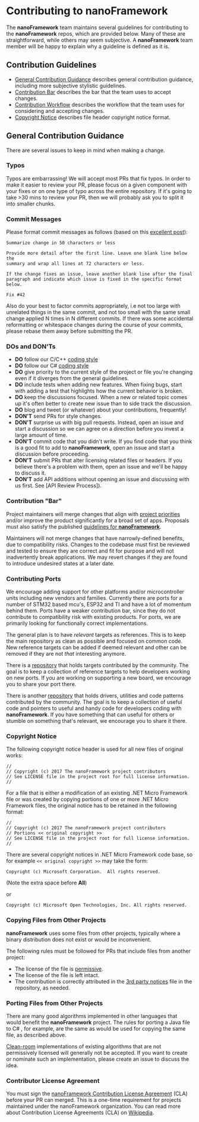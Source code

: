 # Contributing to **nanoFramework**

The **nanoFramework** team maintains several guidelines for contributing to the **nanoFramework** repos, which are provided below. Many of these are straightforward, while others may seem subjective. A **nanoFramework** team member will be happy to explain why a guideline is defined as it is.

## Contribution Guidelines

- [General Contribution Guidance](#general-contribution-guidance) describes general contribution guidance, including more subjective stylistic guidelines.
- [Contribution Bar](#contribution-bar) describes the bar that the team uses to accept changes.
- [Contribution Workflow](docs/contributing-workflow.md) describes the workflow that the team uses for considering and accepting changes.
- [Copyright Notice](#copyright-notice) describes file header copyright notice format.

## General Contribution Guidance

There are several issues to keep in mind when making a change.

### Typos

Typos are embarrassing! We will accept most PRs that fix typos. In order to make it easier to review your PR, please focus on a given component with your fixes or on one type of typo across the entire repository. If it's going to take >30 mins to review your PR, then we will probably ask you to split it into smaller chunks.

### Commit Messages

Please format commit messages as follows (based on this [excellent post](http://tbaggery.com/2008/04/19/a-note-about-git-commit-messages.html)):

```text
Summarize change in 50 characters or less

Provide more detail after the first line. Leave one blank line below the
summary and wrap all lines at 72 characters or less.

If the change fixes an issue, leave another blank line after the final
paragraph and indicate which issue is fixed in the specific format
below.

Fix #42
```

Also do your best to factor commits appropriately, i.e not too large with unrelated
things in the same commit, and not too small with the same small change applied N
times in N different commits. If there was some accidental reformatting or whitespace
changes during the course of your commits, please rebase them away before submitting
the PR.

### DOs and DON'Ts

- **DO** follow our C/C++ [coding style](https://docs.nanoframework.net/content/contributing/cxx-coding-style.html)
- **DO** follow our C# [coding style](https://docs.nanoframework.net/content/contributing/cs-coding-style.html)
- **DO** give priority to the current style of the project or file you're changing even if it diverges from the general guidelines.
- **DO** include tests when adding new features. When fixing bugs, start with
  adding a test that highlights how the current behavior is broken.
- **DO** keep the discussions focused. When a new or related topic comes up
  it's often better to create new issue than to side track the discussion.
- **DO** blog and tweet (or whatever) about your contributions, frequently!
- **DON'T** send PRs for style changes.
- **DON'T** surprise us with big pull requests. Instead, open an issue and start
  a discussion so we can agree on a direction before you invest a large amount
  of time.
- **DON'T** commit code that you didn't write. If you find code that you think is a good fit to add to **nanoFramework**, open an issue and start a discussion before proceeding.
- **DON'T** submit PRs that alter licensing related files or headers. If you believe there's a problem with them, open an issue and we'll be happy to discuss it.
- **DON'T** add API additions without opening an issue and discussing with us first. See [API Review Process]).

### Contribution "Bar"

Project maintainers will merge changes that align with [project priorities]() and/or improve the product significantly for a broad set of apps. Proposals must also satisfy the published [guidelines for **nanoFramework**](#contribution-guidelines).

Maintainers will not merge changes that have narrowly-defined benefits, due to compatibility risks. Changes to the codebase must first be reviewed and tested to ensure they are correct and fit for purpose and will not inadvertently break applications. We may revert changes if they are found to introduce undesired states at a later date.

### Contributing Ports

We encourage adding support for other platforms and/or microcontroller units including new vendors and families.
Currently there are ports for a number of STM32 based mcu's, ESP32 and TI and have a lot of momentum behind them.
Ports have a weaker contribution bar, since they do not contribute to compatibility risk with existing products. For ports, we are primarily looking for functionally correct implementations.

The general plan is to have _relevant_ targets as references. This is to keep the main repository as clean as possible and focused on common code. New reference targets can be added if deemed relevant and other can be removed if they are not _that_ interesting anymore.

There is a [repository](https://github.com/nanoframework/nf-Community-Targets) that holds targets contributed by the community. The goal is to keep a collection of reference targets to help developers working on new ports. If you are working on supporting a new board, we  encourage you to share your port there.

There is another [repository](https://github.com/nanoframework/nf-Community-Contributions) that holds drivers, utilities and code patterns contributed by the community. The goal is to keep a collection of useful code and pointers to useful and handy code for developers coding with **nanoFramework**. If you have something that can useful for others or stumble on something that's relevant, we  encourage you to share it there.

### Copyright Notice

The following copyright notice header is used for all new files of original works:

```text
//
// Copyright (c) 2017 The nanoFramework project contributors
// See LICENSE file in the project root for full license information.
//
```

For a file that is either a modification of an existing .NET Micro Framework file
or was created by copying portions of one or more .NET Micro Framework files,
the original notice has to be retained in the following format:

```text
//
// Copyright (c) 2017 The nanoFramework project contributors
// Portions << original copyright >>
// See LICENSE file in the project root for full license information.
//
```

There are several copyright notices in .NET Micro Framework code base,
so for example `<< original copyright >>` may take the form:

```text
Copyright (c) Microsoft Corporation.  All rights reserved.
```

(Note the extra space before **All**)

or

```text
Copyright (c) Microsoft Open Technologies, Inc. All rights reserved.
```

### Copying Files from Other Projects

**nanoFramework** uses some files from other projects, typically where a binary distribution does not exist or would be inconvenient.

The following rules must be followed for PRs that include files from another project:

- The license of the file is [permissive](https://en.wikipedia.org/wiki/Permissive_free_software_licence).
- The license of the file is left intact.
- The contribution is correctly attributed in the [3rd party notices](THIRD-PARTY-NOTICES.md) file in the repository, as needed.

<!--See [IdnMapping.cs](../../.cs) for an example of a file copied from another project and attributed in the [**nanoFramework** 3rd party notices](../../THIRD-PARTY-NOTICES.md) file. -->

### Porting Files from Other Projects

There are many good algorithms implemented in other languages that would benefit the **nanoFramework** project. The rules for porting a Java file to C# , for example, are the same as would be used for copying the same file, as described above.

[Clean-room](https://en.wikipedia.org/wiki/Clean_room_design) implementations of existing algorithms that are not permissively licensed will generally not be accepted. If you want to create or nominate such an implementation, please create an issue to discuss the idea.

### Contributor License Agreement

You must sign the [nanoFramework Contribution License Agreement](https://docs.nanoframework.net/content/contributing/cla.html) (CLA) before your PR can merged. This is a one-time requirement for projects maintained under the nanoFramework organization. You can read more about Contribution License Agreements (CLA) on [Wikipedia](https://en.wikipedia.org/wiki/Contributor_License_Agreement).

